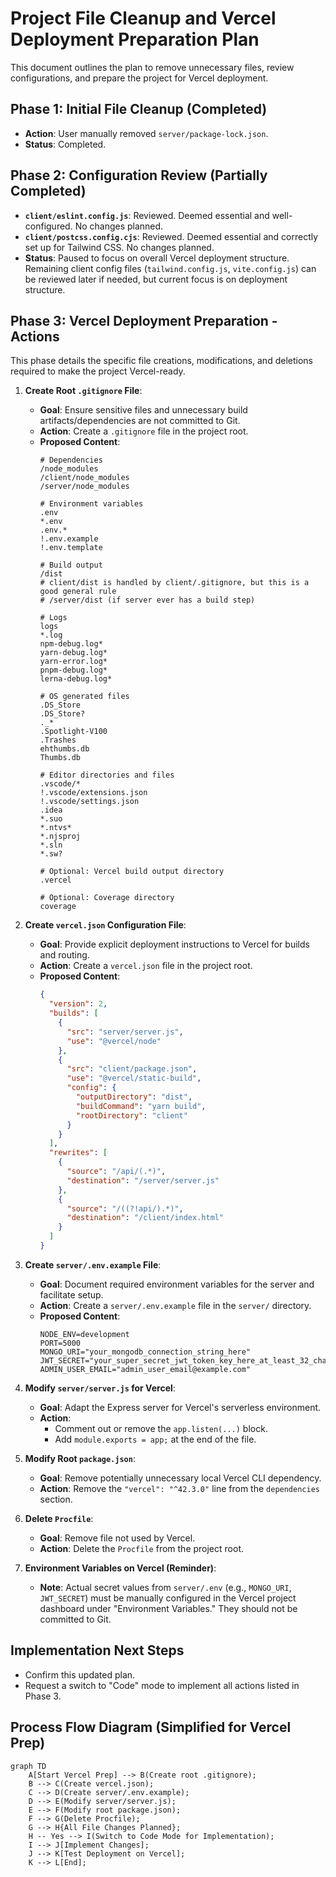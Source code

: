 # Project File Cleanup and Vercel Deployment Preparation Plan

This document outlines the plan to remove unnecessary files, review configurations, and prepare the project for Vercel deployment.

## Phase 1: Initial File Cleanup (Completed)

*   **Action**: User manually removed `server/package-lock.json`.
*   **Status**: Completed.

## Phase 2: Configuration Review (Partially Completed)

*   **`client/eslint.config.js`**: Reviewed. Deemed essential and well-configured. No changes planned.
*   **`client/postcss.config.cjs`**: Reviewed. Deemed essential and correctly set up for Tailwind CSS. No changes planned.
*   **Status**: Paused to focus on overall Vercel deployment structure. Remaining client config files (`tailwind.config.js`, `vite.config.js`) can be reviewed later if needed, but current focus is on deployment structure.

## Phase 3: Vercel Deployment Preparation - Actions

This phase details the specific file creations, modifications, and deletions required to make the project Vercel-ready.

1.  **Create Root `.gitignore` File**:
    *   **Goal**: Ensure sensitive files and unnecessary build artifacts/dependencies are not committed to Git.
    *   **Action**: Create a `.gitignore` file in the project root.
    *   **Proposed Content**:
        ```gitignore
        # Dependencies
        /node_modules
        /client/node_modules
        /server/node_modules

        # Environment variables
        .env
        *.env
        .env.*
        !.env.example
        !.env.template

        # Build output
        /dist
        # client/dist is handled by client/.gitignore, but this is a good general rule
        # /server/dist (if server ever has a build step)

        # Logs
        logs
        *.log
        npm-debug.log*
        yarn-debug.log*
        yarn-error.log*
        pnpm-debug.log*
        lerna-debug.log*

        # OS generated files
        .DS_Store
        .DS_Store?
        ._*
        .Spotlight-V100
        .Trashes
        ehthumbs.db
        Thumbs.db

        # Editor directories and files
        .vscode/*
        !.vscode/extensions.json
        !.vscode/settings.json
        .idea
        *.suo
        *.ntvs*
        *.njsproj
        *.sln
        *.sw?

        # Optional: Vercel build output directory
        .vercel

        # Optional: Coverage directory
        coverage
        ```

2.  **Create `vercel.json` Configuration File**:
    *   **Goal**: Provide explicit deployment instructions to Vercel for builds and routing.
    *   **Action**: Create a `vercel.json` file in the project root.
    *   **Proposed Content**:
        ```json
        {
          "version": 2,
          "builds": [
            {
              "src": "server/server.js",
              "use": "@vercel/node"
            },
            {
              "src": "client/package.json",
              "use": "@vercel/static-build",
              "config": {
                "outputDirectory": "dist",
                "buildCommand": "yarn build",
                "rootDirectory": "client"
              }
            }
          ],
          "rewrites": [
            {
              "source": "/api/(.*)",
              "destination": "/server/server.js"
            },
            {
              "source": "/((?!api/).*)",
              "destination": "/client/index.html"
            }
          ]
        }
        ```

3.  **Create `server/.env.example` File**:
    *   **Goal**: Document required environment variables for the server and facilitate setup.
    *   **Action**: Create a `server/.env.example` file in the `server/` directory.
    *   **Proposed Content**:
        ```
        NODE_ENV=development
        PORT=5000
        MONGO_URI="your_mongodb_connection_string_here"
        JWT_SECRET="your_super_secret_jwt_token_key_here_at_least_32_characters"
        ADMIN_USER_EMAIL="admin_user_email@example.com"
        ```

4.  **Modify `server/server.js` for Vercel**:
    *   **Goal**: Adapt the Express server for Vercel's serverless environment.
    *   **Action**:
        *   Comment out or remove the `app.listen(...)` block.
        *   Add `module.exports = app;` at the end of the file.

5.  **Modify Root `package.json`**:
    *   **Goal**: Remove potentially unnecessary local Vercel CLI dependency.
    *   **Action**: Remove the `"vercel": "^42.3.0"` line from the `dependencies` section.

6.  **Delete `Procfile`**:
    *   **Goal**: Remove file not used by Vercel.
    *   **Action**: Delete the `Procfile` from the project root.

7.  **Environment Variables on Vercel (Reminder)**:
    *   **Note**: Actual secret values from `server/.env` (e.g., `MONGO_URI`, `JWT_SECRET`) must be manually configured in the Vercel project dashboard under "Environment Variables." They should not be committed to Git.

## Implementation Next Steps

*   Confirm this updated plan.
*   Request a switch to "Code" mode to implement all actions listed in Phase 3.

## Process Flow Diagram (Simplified for Vercel Prep)

```mermaid
graph TD
    A[Start Vercel Prep] --> B(Create root .gitignore);
    B --> C(Create vercel.json);
    C --> D(Create server/.env.example);
    D --> E(Modify server/server.js);
    E --> F(Modify root package.json);
    F --> G(Delete Procfile);
    G --> H{All File Changes Planned};
    H -- Yes --> I(Switch to Code Mode for Implementation);
    I --> J[Implement Changes];
    J --> K[Test Deployment on Vercel];
    K --> L[End];